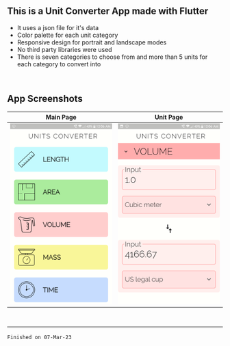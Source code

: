 ## This is a **Unit Converter** App made with Flutter

- It uses a json file for it's data
- Color palette for each unit category
- Responsive design for portrait and landscape modes
- No third party libraries were used
- There is seven categories to choose from and more than 5 units for each category to convert into

</br>

## App Screenshots

| Main Page | Unit Page |
| :-: | :-: |
<img src="show/screenshot_main_screen.png" alt="Main Screen"/> | <img src="show/screenshot_unit_screen.png" alt="Unit Screen"/>

</br>

---
`Finished on 07-Mar-23`
